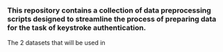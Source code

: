 ### This repository contains a collection of data preprocessing scripts designed to streamline the process of preparing data for the task of keystroke authentication.

The 2 datasets that will be used in